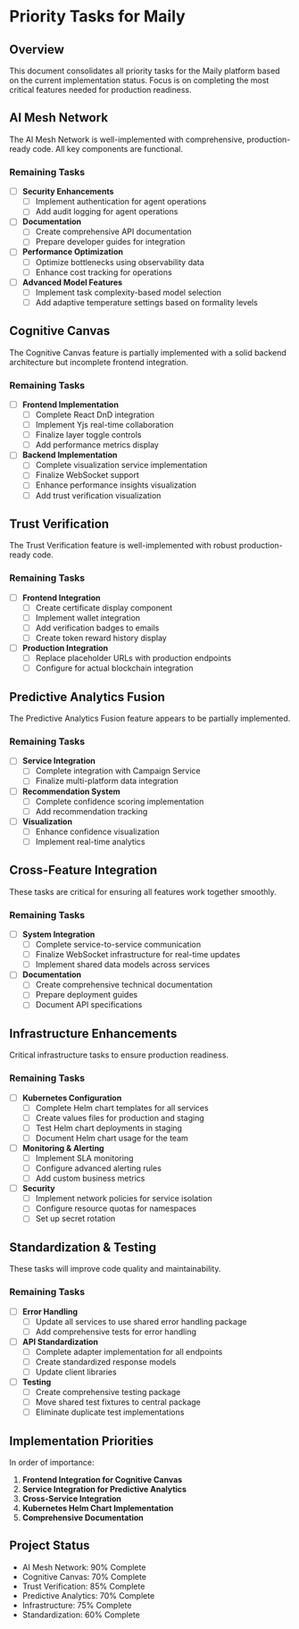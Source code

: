 # Priority Tasks for Maily

## Overview
This document consolidates all priority tasks for the Maily platform based on the current implementation status. Focus is on completing the most critical features needed for production readiness.

## AI Mesh Network
The AI Mesh Network is well-implemented with comprehensive, production-ready code. All key components are functional.

### Remaining Tasks
- [ ] **Security Enhancements**
  - [ ] Implement authentication for agent operations
  - [ ] Add audit logging for agent operations
- [ ] **Documentation**
  - [ ] Create comprehensive API documentation
  - [ ] Prepare developer guides for integration
- [ ] **Performance Optimization**
  - [ ] Optimize bottlenecks using observability data
  - [ ] Enhance cost tracking for operations
- [ ] **Advanced Model Features**
  - [ ] Implement task complexity-based model selection
  - [ ] Add adaptive temperature settings based on formality levels

## Cognitive Canvas
The Cognitive Canvas feature is partially implemented with a solid backend architecture but incomplete frontend integration.

### Remaining Tasks
- [ ] **Frontend Implementation**
  - [ ] Complete React DnD integration
  - [ ] Implement Yjs real-time collaboration
  - [ ] Finalize layer toggle controls
  - [ ] Add performance metrics display
- [ ] **Backend Implementation**
  - [ ] Complete visualization service implementation
  - [ ] Finalize WebSocket support
  - [ ] Enhance performance insights visualization
  - [ ] Add trust verification visualization

## Trust Verification
The Trust Verification feature is well-implemented with robust production-ready code.

### Remaining Tasks
- [ ] **Frontend Integration**
  - [ ] Create certificate display component
  - [ ] Implement wallet integration
  - [ ] Add verification badges to emails
  - [ ] Create token reward history display
- [ ] **Production Integration**
  - [ ] Replace placeholder URLs with production endpoints
  - [ ] Configure for actual blockchain integration

## Predictive Analytics Fusion
The Predictive Analytics Fusion feature appears to be partially implemented.

### Remaining Tasks
- [ ] **Service Integration**
  - [ ] Complete integration with Campaign Service
  - [ ] Finalize multi-platform data integration
- [ ] **Recommendation System**
  - [ ] Complete confidence scoring implementation
  - [ ] Add recommendation tracking
- [ ] **Visualization**
  - [ ] Enhance confidence visualization
  - [ ] Implement real-time analytics

## Cross-Feature Integration
These tasks are critical for ensuring all features work together smoothly.

### Remaining Tasks
- [ ] **System Integration**
  - [ ] Complete service-to-service communication
  - [ ] Finalize WebSocket infrastructure for real-time updates
  - [ ] Implement shared data models across services
- [ ] **Documentation**
  - [ ] Create comprehensive technical documentation
  - [ ] Prepare deployment guides
  - [ ] Document API specifications

## Infrastructure Enhancements
Critical infrastructure tasks to ensure production readiness.

### Remaining Tasks
- [ ] **Kubernetes Configuration**
  - [ ] Complete Helm chart templates for all services
  - [ ] Create values files for production and staging
  - [ ] Test Helm chart deployments in staging
  - [ ] Document Helm chart usage for the team
- [ ] **Monitoring & Alerting**
  - [ ] Implement SLA monitoring
  - [ ] Configure advanced alerting rules
  - [ ] Add custom business metrics
- [ ] **Security**
  - [ ] Implement network policies for service isolation
  - [ ] Configure resource quotas for namespaces
  - [ ] Set up secret rotation

## Standardization & Testing
These tasks will improve code quality and maintainability.

### Remaining Tasks
- [ ] **Error Handling**
  - [ ] Update all services to use shared error handling package
  - [ ] Add comprehensive tests for error handling
- [ ] **API Standardization**
  - [ ] Complete adapter implementation for all endpoints
  - [ ] Create standardized response models
  - [ ] Update client libraries
- [ ] **Testing**
  - [ ] Create comprehensive testing package
  - [ ] Move shared test fixtures to central package
  - [ ] Eliminate duplicate test implementations

## Implementation Priorities
In order of importance:

1. **Frontend Integration for Cognitive Canvas**
2. **Service Integration for Predictive Analytics**
3. **Cross-Service Integration**
4. **Kubernetes Helm Chart Implementation**
5. **Comprehensive Documentation**

## Project Status
- AI Mesh Network: 90% Complete
- Cognitive Canvas: 70% Complete
- Trust Verification: 85% Complete
- Predictive Analytics: 70% Complete
- Infrastructure: 75% Complete
- Standardization: 60% Complete